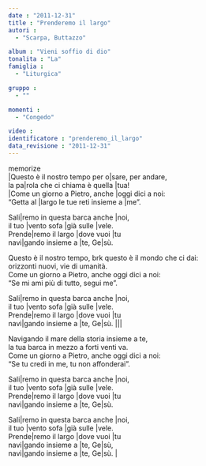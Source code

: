 ```yaml
---
date : "2011-12-31"
title : "Prenderemo il largo"
autori : 
  - "Scarpa, Buttazzo"

album : "Vieni soffio di dio"
tonalita : "La"
famiglia : 
  - "Liturgica"

gruppo : 
  - ""

momenti : 
  - "Congedo"

video : 
identificatore : "prenderemo_il_largo"
data_revisione : "2011-12-31"
---
```

  
  
  
  
  
  
  
  
  
memorize  
|Questo è il nostro tempo per o|sare, per andare,  
la pa|rola che ci chiama è quella |tua!   
|Come un giorno a Pietro, anche |oggi dici a noi:  
“Getta al |largo le tue reti insieme a |me”.  
  
  
Sali|remo in questa barca anche |noi,    
il tuo |vento sofa |già sulle |vele.   
Prende|remo il largo |dove vuoi |tu   
navi|gando insieme a |te, Ge|sù.   
  
  
Questo è il nostro tempo, brk questo è il mondo che ci dai:  
orizzonti nuovi, vie di umanità.   
Come un giorno a Pietro, anche oggi dici a noi:   
“Se mi ami più di tutto, segui me”.  
  
  
Sali|remo in questa barca anche |noi,    
il tuo |vento sofa |già sulle |vele.   
Prende|remo il largo |dove vuoi |tu   
navi|gando insieme a |te, Ge|sù. |||  
  
  
Navigando il mare della storia insieme a te,   
la tua barca in mezzo a forti venti va.   
Come un giorno a Pietro, anche oggi dici a noi:   
“Se tu credi in me, tu non affonderai”.  
  
  
Sali|remo in questa barca anche |noi,    
il tuo |vento sofa |già sulle |vele.   
Prende|remo il largo |dove vuoi |tu   
navi|gando insieme a |te, Ge|sù.  
  
  
Sali|remo in questa barca anche |noi,    
il tuo |vento sofa |già sulle |vele.   
Prende|remo il largo |dove vuoi |tu   
navi|gando insieme a |te, Ge|sù,  
navi|gando insieme a |te, Ge|sù. |  
  
  
  
  
